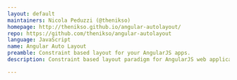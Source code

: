 ```yaml
---
layout: default
maintainers: Nicola Peduzzi (@thenikso)
homepage: http://thenikso.github.io/angular-autolayout/
repo: https://github.com/thenikso/angular-autolayout
language: JavaScript
name: Angular Auto Layout
preamble: Constraint based layout for your AngularJS apps.
description: Constraint based layout paradigm for AngularJS web applications inspired by Apple's Auto Layout for iOS and OS X. <br /><br />HTML and CSS have been designed to present a page style layout like one that you might find on a newspaper. However, nowadays those technologies are also used to for layout of applications that should resemble native ones. <br /><br />Many features that are needed to properly layout an application are missing from CSS. For example, there is no way to specify that two elements on a page should have the same height! <br /><br />With angular-autolayout, you can use the same layout technology that Apple gives to native iOS and OS X developers for your HTML5 app.

---
```

